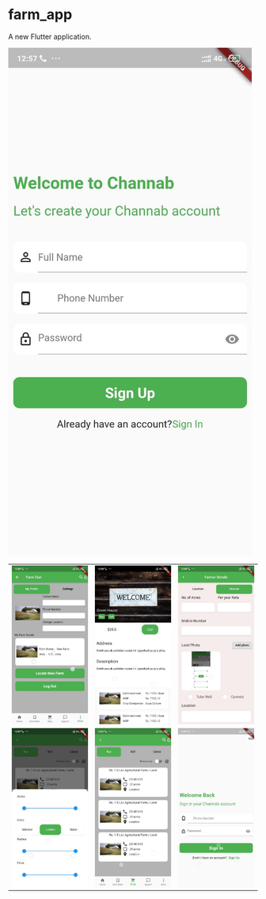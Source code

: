 # farm_app

A new Flutter application.

<table>
  <tr><td><img src="photo6226339657684200111.jpg"></td><td><img src="photo6226339657684200112.jpg"></td><td><img src="photo6226339657684200113.jpg"></td>
  </tr>
  <tr><td><img src="photo6226339657684200114.jpg"></td><td><img src="photo6226339657684200115.jpg"></td><td><img src="photo6226339657684200116.jpg"></td>
  </tr>
  <tr><img src="photo6226339657684200117.jpg">
</tr>
  </table>
